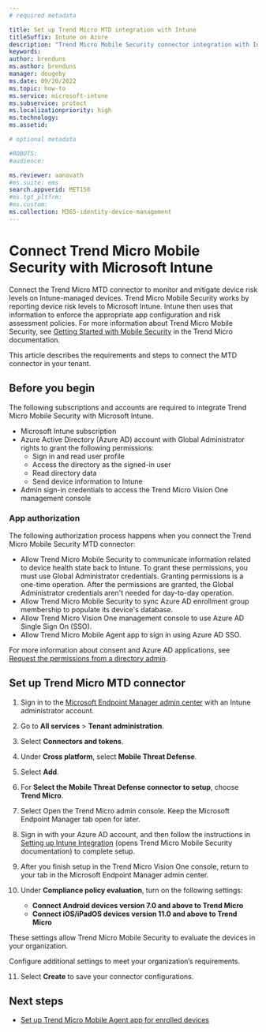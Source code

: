 ```yaml
---
# required metadata

title: Set up Trend Micro MTD integration with Intune
titleSuffix: Intune on Azure
description: "Trend Micro Mobile Security connector integration with Intune"
keywords:
author: brenduns
ms.author: brenduns
manager: dougeby
ms.date: 09/20/2022
ms.topic: how-to
ms.service: microsoft-intune
ms.subservice: protect
ms.localizationpriority: high
ms.technology:
ms.assetid: 

# optional metadata

#ROBOTS:
#audience:

ms.reviewer: aanavath
#ms.suite: ems
search.appverid: MET150
#ms.tgt_pltfrm:
#ms.custom:
ms.collection: M365-identity-device-management
---
```


# Connect Trend Micro Mobile Security with Microsoft Intune

Connect the Trend Micro MTD connector to monitor and mitigate device risk levels on Intune-managed devices. Trend Micro Mobile Security works by reporting device risk levels to Microsoft Intune. Intune then uses that information to enforce the appropriate app configuration and risk assessment policies. For more information about Trend Micro Mobile Security, see [Getting Started with Mobile Security](https://docs.trendmicro.com/en-us/enterprise/trend-micro-vision-one/mobile-security/getting-started-with_003.aspx) in the Trend Micro documentation.

This article describes the requirements and steps to connect the MTD connector in your tenant.

## Before you begin

The following subscriptions and accounts are required to integrate Trend Micro Mobile Security with Microsoft Intune.

- Microsoft Intune subscription
- Azure Active Directory (Azure AD) account with Global Administrator rights to grant the following permissions:
  - Sign in and read user profile
  - Access the directory as the signed-in user
  - Read directory data
  - Send device information to Intune
- Admin sign-in credentials to access the Trend Micro Vision One management console

### App authorization

The following authorization process happens when you connect the Trend Micro Mobile Security MTD connector:

- Allow Trend Micro Mobile Security to communicate information related to device health state back to Intune. To grant these permissions, you must use Global Administrator credentials. Granting permissions is a one-time operation. After the permissions are granted, the Global Administrator credentials aren't needed for day-to-day operation.
- Allow Trend Micro Mobile Security to sync Azure AD enrollment group membership to populate its device's database.
- Allow Trend Micro Vision One management console to use Azure AD Single Sign On (SSO).
- Allow Trend Micro Mobile Agent app to sign in using Azure AD SSO.

For more information about consent and Azure AD applications, see [Request the permissions from a directory admin](/azure/active-directory/develop/v2-permissions-and-consent#request-the-permissions-from-a-directory-admin).

## Set up Trend Micro MTD connector

1. Sign in to the [Microsoft Endpoint Manager admin center](https://go.microsoft.com/fwlink/?linkid=2109431) with an Intune administrator account.
2. Go to **All services** > **Tenant administration**.
3. Select **Connectors and tokens**.
4. Under **Cross platform**, select **Mobile Threat Defense**.
5. Select **Add**.
6. For **Select the Mobile Threat Defense connector to setup**, choose **Trend Micro**.
7. Select Open the Trend Micro admin console. Keep the Microsoft Endpoint Manager tab open for later.
8. Sign in with your Azure AD account, and then follow the instructions in [Setting up Intune Integration](https://docs.trendmicro.com/en-us/enterprise/trend-micro-vision-one/mobile-security/getting-started-with_003/integration-with-int/setting-up-intune-in.aspx) (opens Trend Micro Mobile Security documentation) to complete setup.
9. After you finish setup in the Trend Micro Vision One console, return to your tab in the Microsoft Endpoint Manager admin center.
10. Under **Compliance policy evaluation**, turn on the following settings:

    - **Connect Android devices version 7.0 and above to Trend Micro**
    - **Connect iOS/iPadOS devices version 11.0 and above to Trend Micro**

These settings allow Trend Micro Mobile Security to evaluate the devices in your organization.

Configure additional settings to meet your organization’s requirements.  

11. Select **Create** to save your connector configurations.

## Next steps

- [Set up Trend Micro Mobile Agent app for enrolled devices](../protect/mtd-apps-ios-app-configuration-policy-add-assign.md)
